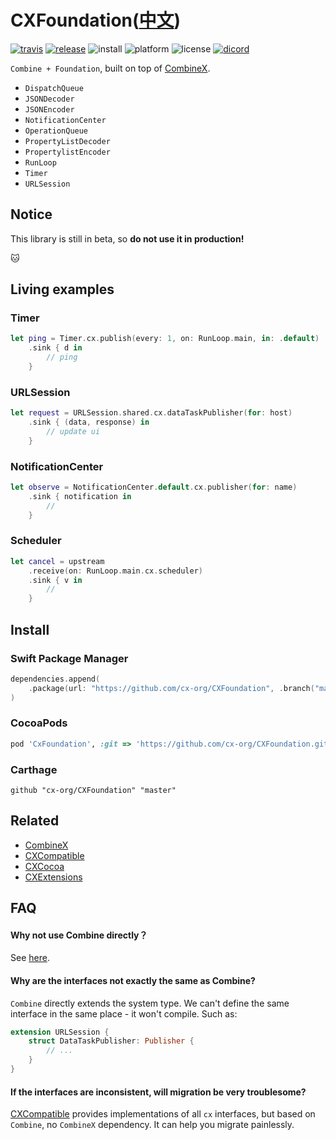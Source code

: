 # CXFoundation([中文](README.zh_cn.md))

[![travis](https://img.shields.io/travis/cx-org/CXFoundation)](https://travis-ci.org/cx-org/CXFoundation)
[![release](https://img.shields.io/github/release-pre/cx-org/CXFoundation)](https://github.com/cx-org/CXFoundation/releases)
![install](https://img.shields.io/badge/install-spm%20%7C%20cocoapods%20%7C%20carthage-ff69b4)
![platform](https://img.shields.io/badge/platform-ios%20%7C%20macos%20%7C%20watchos%20%7C%20tvos%20%7C%20linux-lightgrey)
![license](https://img.shields.io/github/license/cx-org/CXFoundation?color=black)
[![dicord](https://img.shields.io/badge/chat-discord-9cf)](https://discord.gg/cresT3X)

`Combine + Foundation`, built on top of [CombineX](https://github.com/cx-org/CombineX).

- `DispatchQueue`
- `JSONDecoder`
- `JSONEncoder`
- `NotificationCenter`
- `OperationQueue`
- `PropertyListDecoder`
- `PropertylistEncoder`
- `RunLoop`
- `Timer`
- `URLSession`

## Notice

This library is still in beta, so **do not use it in production!**

🐱

## Living examples

### Timer

```swift
let ping = Timer.cx.publish(every: 1, on: RunLoop.main, in: .default)
    .sink { d in 
        // ping
    }
```

### URLSession

```swift
let request = URLSession.shared.cx.dataTaskPublisher(for: host)
    .sink { (data, response) in
        // update ui
    }
```

### NotificationCenter

```swift
let observe = NotificationCenter.default.cx.publisher(for: name)
    .sink { notification in
        // 
    }
```

### Scheduler

```swift
let cancel = upstream
    .receive(on: RunLoop.main.cx.scheduler)
    .sink { v in
        //
    }
```

## Install

### Swift Package Manager

```swift
dependencies.append(
    .package(url: "https://github.com/cx-org/CXFoundation", .branch("master"))
)
```

### CocoaPods

```ruby
pod 'CxFoundation', :git => 'https://github.com/cx-org/CXFoundation.git', :branch => 'master'
```

### Carthage

```carthage
github "cx-org/CXFoundation" "master"
```

## Related

- [CombineX](https://github.com/cx-org/CombineX)
- [CXCompatible](https://github.com/cx-org/CXCompatible)
- [CXCocoa](https://github.com/cx-org/CXCocoa)
- [CXExtensions](https://github.com/cx-org/CXExtensions)

## FAQ

#### Why not use Combine directly？

See [here](https://github.com/cx-org/CombineX#why-write-this).

#### Why are the interfaces not exactly the same as Combine?

`Combine` directly extends the system type. We can't define the same interface in the same place - it won't compile. Such as:

```swift
extension URLSession {
    struct DataTaskPublisher: Publisher {
        // ...
    }
}
```

#### If the interfaces are inconsistent, will migration be very troublesome?

[CXCompatible](https://github.com/cx-org/CXCompatible)  provides implementations of all `cx` interfaces, but based on `Combine`, no `CombineX` dependency. It can help you migrate painlessly.
